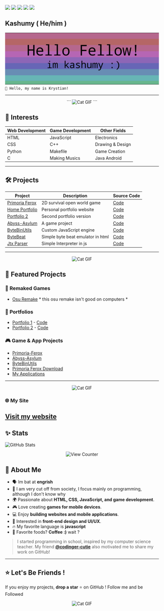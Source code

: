    

<img src="https://user-images.githubusercontent.com/74038190/213844263-a8897a51-32f4-4b3b-b5c2-e1528b89f6f3.png" width="50px" /> <img src="https://user-images.githubusercontent.com/74038190/213844263-a8897a51-32f4-4b3b-b5c2-e1528b89f6f3.png" width="50px" /> <img src="https://user-images.githubusercontent.com/74038190/213844263-a8897a51-32f4-4b3b-b5c2-e1528b89f6f3.png" width="50px" /> <img src="https://user-images.githubusercontent.com/74038190/213844263-a8897a51-32f4-4b3b-b5c2-e1528b89f6f3.png" width="50px" /> <img src="https://user-images.githubusercontent.com/74038190/213844263-a8897a51-32f4-4b3b-b5c2-e1528b89f6f3.png" width="50px" />
## Kashumy    ( He/him ) &nbsp;  

 
![Profile Banner](https://raw.githubusercontent.com/Kashumy/Kashumy/refs/heads/main/kashumy.gif)
```👋 Hello, my name is Krystian!```

---
<p align="center">
``` <img src="https://media.giphy.com/media/1QfjQKX3fZ7lgrGOiE/giphy.gif" alt="Cat GIF">  ```
    
</p>

## 🚀 Interests

| Web Development | Game Development | Other Fields |
|----------------|----------------|-------------|
| HTML | JavaScript | Electronics |
| CSS | C++ | Drawing & Design |
| Python | Makefile | Game Creation |
| C | Making Musics | Java Android|

---



## 🛠 Projects

| Project | Description | Source Code |
|---------|-------------|-------------|
| [Primoria Ferox](https://kashumy.github.io/Primoria-Ferox-Latest) | 2D survival open world game| [Code](https://github.com/Kashumy/Primoria-Ferox-Latest) |
| [Home Portfolio](https://github.com/Kashumy) | Personal portfolio website | [Code](https://github.com/Kashumy) |
| [Portfolio 2](https://github.com/Kashumy/portfolio) | Second portfolio version | [Code](https://github.com/Kashumy/portfolio) |
| [Abyss-Asylum](https://github.com/Kashumy/Abyss-Asylum/) | A game project | [Code](https://github.com/Kashumy/Abyss-Asylum/) |
| [ByteBinUtils](https://github.com/Kashumy/ByteBinUtils) | Custom JavaScript engine | [Code](https://github.com/Kashumy/ByteBinUtils) |
| [ByteBeat](https://kashumy.github.io/ByteBeat/) | Simple byte beat emulator in html| [Code](https://github.com/Kashumy/ByteBeat) |
| [Jtx Parser](https://kashumy.github.io/jtxMini/) | Simple Interpreter in js | [Code](https://github.com/Kashumy/jtxMini)


---
<p align="center">
  <img src="https://media.tenor.com/m2dJfLqYgcsAAAAM/maxwell-maxwell-gif.gif" alt="Cat GIF">
</p>

## 🎉 Featured Projects

### 🎵 **Remaked Games**
- [Osu Remake](https://github.com/Kashumy/OSUFinalBoss) * this osu remake isn't good on computers *

### 💼 **Portfolios**
- [Portfolio 1](https://kashumy.github.io/) - [Code](https://github.com/Kashumy/kashumy.github.io/)
- [Portfolio 2](https://kashumy.github.io/portfoilo) - [Code](https://github.com/Kashumy/portfoilo)

### 🎮 **Game & App Projects**
- [Primoria-Ferox](https://github.com/Kashumy/Primoria-Ferox-Latest)
- [Abyss-Asylum](https://github.com/Kashumy/Abyss-Asylum/)
- [ByteBinUtils](https://github.com/Kashumy/ByteBinUtils)
- [Primoria Ferox Download](https://github.com/Kashumy/Primoria-Ferox-Download)
- [My Applications](https://kashumy.github.io/My_aplications/Index.html)

---
<p align="center">
  <img src="https://media4.giphy.com/media/l4FGn9OKY4rQLpk1a/giphy.gif?cid=6c09b952pspbaxxcfnjx15pa4z39bk5ic0hc4o2nw35os01w&ep=v1_internal_gif_by_id&rid=giphy.gif&ct=g" alt="Cat GIF">
</p>


### 🌐 My Site
[Visit my website](https://kashumy.github.io)  
--- 
## ✨ Stats
![GitHub Stats](https://github-readme-stats.vercel.app/api?username=Kashumy&show_icons=true&theme=radical)
<p align="center">
  <img src="https://komarev.com/ghpvc/?username=Kashumy&label=Profile%20Views&color=blue&style=flat" alt="View Counter">
</p>

## 📌 About Me
- 🗣️ Im bat at **engrish**
- 💫 I am very cut off from society, I focus mainly on programming, although I don't know why 
- 🌍 Passionate about **HTML, CSS, JavaScript, and game development**.
- 🎮 Love creating **games for mobile devices**.
- 💻 Enjoy **building websites and mobile applications**.
- 🎨 Interested in **front-end design and UI/UX**.
- 🔥 My favorite language is **javascript**
- 🍉 Favorite foods? **Coffee :)** wait ?  

> I started programming in school, inspired by my computer science teacher. My friend **[@codinger-cutie](https://github.com/codinger-cutie)** also motivated me to share my work on GitHub!

---

## ⭐ Let's Be Friends !
If you enjoy my projects, **drop a star** ⭐ on GitHub ! 
Follow me and be Followed  
<p align="center">
  <img src="https://media.tenor.com/yNMGjXsoYGUAAAAM/cat-cats.gif" alt="Cat GIF">
</p>
